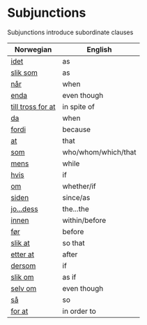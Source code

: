 # Subjunctions

Subjunctions introduce subordinate clauses

| Norwegian | English |
| --- | --- |
| [idet](https://www.ordnett.no/search?language=no&phrase=idet) | as |
| [slik som](https://www.ordnett.no/search?language=no&phrase=slik%20som) | as |
| [når](https://www.ordnett.no/search?language=no&phrase=når) | when |
| [enda](https://www.ordnett.no/search?language=no&phrase=enda) | even though |
| [till tross for at](https://www.ordnett.no/search?language=no&phrase=till%20tross%20for%20at) | in spite of |
| [da](https://www.ordnett.no/search?language=no&phrase=da) | when |
| [fordi](https://www.ordnett.no/search?language=no&phrase=fordi) | because |
| [at](https://www.ordnett.no/search?language=no&phrase=at) | that |
| [som](https://www.ordnett.no/search?language=no&phrase=som) | who/whom/which/that |
| [mens](https://www.ordnett.no/search?language=no&phrase=mens) | while |
| [hvis](https://www.ordnett.no/search?language=no&phrase=hvis) | if |
| [om](https://www.ordnett.no/search?language=no&phrase=om) | whether/if |
| [siden](https://www.ordnett.no/search?language=no&phrase=siden) | since/as |
| [jo...dess](https://www.ordnett.no/search?language=no&phrase=jo...dess) | the...the |
| [innen](https://www.ordnett.no/search?language=no&phrase=innen) | within/before |
| [før](https://www.ordnett.no/search?language=no&phrase=før) | before |
| [slik at](https://www.ordnett.no/search?language=no&phrase=slik%20at) | so that |
| [etter at](https://www.ordnett.no/search?language=no&phrase=etter%20at) | after |
| [dersom](https://www.ordnett.no/search?language=no&phrase=dersom) | if |
| [slik om](https://www.ordnett.no/search?language=no&phrase=slik%20om) | as if |
| [selv om](https://www.ordnett.no/search?language=no&phrase=selv%20om) | even though |
| [så](https://www.ordnett.no/search?language=no&phrase=så) | so |
| [for at](https://www.ordnett.no/search?language=no&phrase=for%20at) | in order to |


